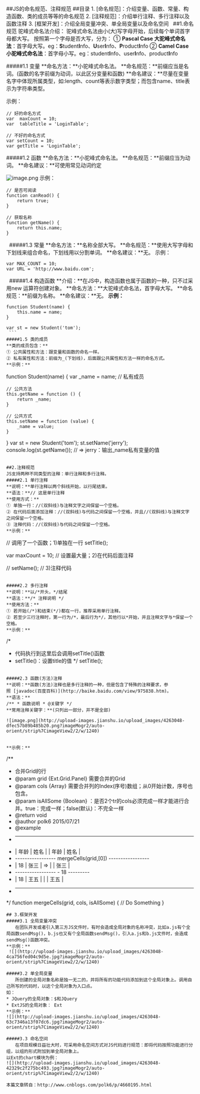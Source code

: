 
##JS的命名规范、注释规范
##目录
1. [命名规范]：介绍变量、函数、常量、构造函数、类的成员等等的命名规范
2. [注释规范]：介绍单行注释、多行注释以及函数注释
3. [框架开发]：介绍全局变量冲突、单全局变量以及命名空间
 
##1.命名规范
驼峰式命名法介绍：
驼峰式命名法由小(大)写字母开始，后续每个单词首字母都大写。
按照第一个字母是否大写，分为：
① **Pascal Case 大驼峰式命名法**：首字母大写。eg：**S**tudent**I**nfo、**U**ser**I**nfo、**P**roduct**I**nfo
② **Camel Case 小驼峰式命名法**：首字母小写。eg：student**I**nfo、user**I**nfo、product**I**nfo

#####1.1 变量
**命名方法：**小驼峰式命名法。
**命名规范：**前缀应当是名词。(函数的名字前缀为动词，以此区分变量和函数)
**命名建议：**尽量在变量名字中体现所属类型，如:length、count等表示数字类型；而包含name、title表示为字符串类型。

示例：
```
// 好的命名方式
var  maxCount = 10;
var  tableTitle = 'LoginTable';

// 不好的命名方式
var setCount = 10;
var getTitle = 'LoginTable';
```
#####1.2 函数
**命名方法：**小驼峰式命名法。
**命名规范：**前缀应当为动词。
**命名建议：**可使用常见动词约定

![image.png](http://upload-images.jianshu.io/upload_images/4263048-f47f6e0190323fe6.png?imageMogr2/auto-orient/strip%7CimageView2/2/w/1240)
示例：
```
// 是否可阅读
function canRead() {
    return true;
}
 
// 获取名称
function getName() {
    return this.name;
}
```
 
#####1.3 常量
**命名方法：**名称全部大写。
**命名规范：**使用大写字母和下划线来组合命名，下划线用以分割单词。
**命名建议：**无。
示例：
```
var MAX_COUNT = 10;
var URL = 'http://www.baidu.com';
```

 
#####1.4 构造函数
**介绍：**在JS中，构造函数也属于函数的一种，只不过采用new 运算符创建对象。
**命名方法：**大驼峰式命名法，首字母大写。
**命名规范：**前缀为名称。
**命名建议：**无。
**示例：**
```
function Student(name) {
    this.name = name;
}
 
var st = new Student('tom');
 ```
#####1.5 类的成员
**类的成员包含：**
① 公共属性和方法：跟变量和函数的命名一样。
② 私有属性和方法：前缀为_(下划线)，后面跟公共属性和方法一样的命名方式。
**示例：**
```
function Student(name) {
    var _name = name; // 私有成员
 
    // 公共方法
    this.getName = function () {
        return _name;
    }
 
    // 公共方式
    this.setName = function (value) {
        _name = value;
    }
}
var st = new Student('tom');
st.setName('jerry');
console.log(st.getName()); // => jerry：输出_name私有变量的值
```
 
##2.注释规范
JS支持两种不同类型的注释：单行注释和多行注释。
#####2.1 单行注释
**说明：**单行注释以两个斜线开始，以行尾结束。
**语法：**// 这是单行注释
**使用方式：**
① 单独一行：//(双斜线)与注释文字之间保留一个空格。
② 在代码后面添加注释：//(双斜线)与代码之间保留一个空格，并且//(双斜线)与注释文字之间保留一个空格。
③ 注释代码：//(双斜线)与代码之间保留一个空格。
**示例：**
```
// 调用了一个函数；1)单独在一行
setTitle();
 
var maxCount = 10; // 设置最大量；2)在代码后面注释
 
// setName(); // 3)注释代码
```
 
#####2.2 多行注释
**说明：**以/*开头，*/结尾
**语法：**/* 注释说明 */
**使用方法：**
① 若开始(/*)和结束(*/)都在一行，推荐采用单行注释。
② 若至少三行注释时，第一行为/*，最后行为*/，其他行以*开始，并且注释文字与*保留一个空格。
**示例：**
```
/*
* 代码执行到这里后会调用setTitle()函数
* setTitle()：设置title的值
*/
setTitle();
```
 
#####2.3 函数(方法)注释
**说明：**函数(方法)注释也是多行注释的一种，但是包含了特殊的注释要求，参照 [javadoc(百度百科)](http://baike.baidu.com/view/975838.htm)。
**语法：**
/** * 函数说明 * @关键字 */
**常用注释关键字：**(只列出一部分，并不是全部)

![image.png](http://upload-images.jianshu.io/upload_images/4263048-dfec57b89b485b20.png?imageMogr2/auto-orient/strip%7CimageView2/2/w/1240)


**示例：**
```
/**
* 合并Grid的行
* @param grid {Ext.Grid.Panel} 需要合并的Grid
* @param cols {Array} 需要合并列的Index(序号)数组；从0开始计数，序号也包含。
* @param isAllSome {Boolean} ：是否2个tr的cols必须完成一样才能进行合并。true：完成一样；false(默认)：不完全一样
* @return void
* @author polk6 2015/07/21 
* @example
* _________________                             _________________
* |  年龄 |  姓名 |                             |  年龄 |  姓名 |
* -----------------      mergeCells(grid,[0])   -----------------
* |  18   |  张三 |              =>             |       |  张三 |
* -----------------                             -  18   ---------
* |  18   |  王五 |                             |       |  王五 |
* -----------------                             -----------------
*/
function mergeCells(grid, cols, isAllSome) {
    // Do Something
}
```
## 3.框架开发
#####3.1 全局变量冲突
　　在团队开发或者引入第三方JS文件时，有时会造成全局对象的名称冲突，比如a.js有个全局函数sendMsg()，b.js也又有个全局函数sendMsg()，引入a.js和b.js文件时，会造成sendMsg()函数冲突。
**示例：**
 ![](http://upload-images.jianshu.io/upload_images/4263048-4ca756fed04c9d5e.jpg?imageMogr2/auto-orient/strip%7CimageView2/2/w/1240)
 
#####3.2 单全局变量
　　所创建的全局对象名称是独一无二的，并将所有的功能代码添加到这个全局对象上。调用自己所写的代码时，以这个全局对象为入口点。
如：
* JQuery的全局对象：$和JQuery
* ExtJS的全局对象： Ext
**示例：**
![](http://upload-images.jianshu.io/upload_images/4263048-63c7346a13f07dc6.jpg?imageMogr2/auto-orient/strip%7CimageView2/2/w/1240)
 
#####3.3 命名空间
　　在项目规模日益壮大时，可采用命名空间方式对JS代码进行规范：即将代码按照功能进行分组，以组的形式附加到单全局对象上。
以Ext的chart模块为例：
![](http://upload-images.jianshu.io/upload_images/4263048-42329c2f275bc493.jpg?imageMogr2/auto-orient/strip%7CimageView2/2/w/1240)
 
本篇文章转自：http://www.cnblogs.com/polk6/p/4660195.html
